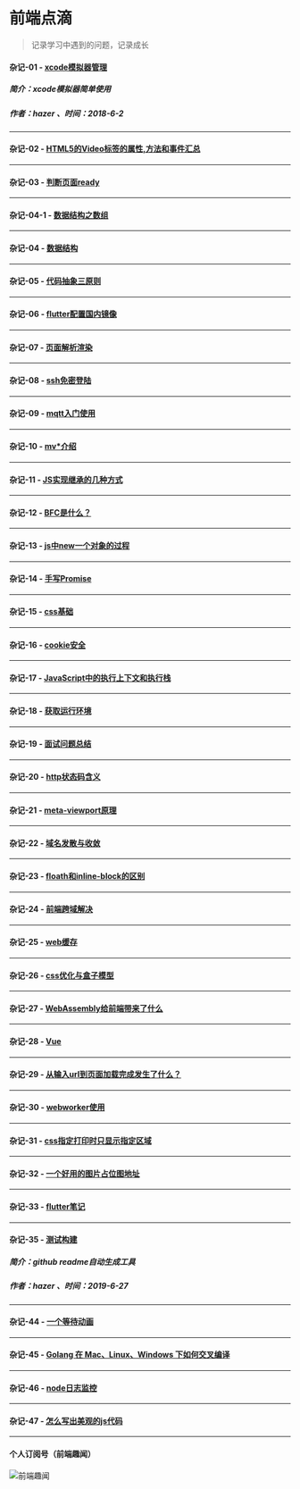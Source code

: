 # 前端点滴
> 记录学习中遇到的问题，记录成长

#### 杂记-01 - [xcode模拟器管理](./docs/%E6%9D%82%E8%AE%B0-01.xcode%E6%A8%A1%E6%8B%9F%E5%99%A8%E7%AE%A1%E7%90%86.md)
##### 简介：xcode模拟器简单使用
##### 作者：hazer  、时间：2018-6-2  
***
#### 杂记-02 - [HTML5的Video标签的属性,方法和事件汇总](./docs/%E6%9D%82%E8%AE%B0-02.HTML5%E7%9A%84Video%E6%A0%87%E7%AD%BE%E7%9A%84%E5%B1%9E%E6%80%A7%2C%E6%96%B9%E6%B3%95%E5%92%8C%E4%BA%8B%E4%BB%B6%E6%B1%87%E6%80%BB.md)
***
#### 杂记-03 - [判断页面ready](./docs/%E6%9D%82%E8%AE%B0-03.%E5%88%A4%E6%96%AD%E9%A1%B5%E9%9D%A2ready.md)
***
#### 杂记-04-1 - [数据结构之数组](./docs/%E6%9D%82%E8%AE%B0-04-1.%E6%95%B0%E6%8D%AE%E7%BB%93%E6%9E%84%E4%B9%8B%E6%95%B0%E7%BB%84.md)
***
#### 杂记-04 - [数据结构](./docs/%E6%9D%82%E8%AE%B0-04.%E6%95%B0%E6%8D%AE%E7%BB%93%E6%9E%84.md)
***
#### 杂记-05 - [代码抽象三原则](./docs/%E6%9D%82%E8%AE%B0-05.%E4%BB%A3%E7%A0%81%E6%8A%BD%E8%B1%A1%E4%B8%89%E5%8E%9F%E5%88%99.md)
***
#### 杂记-06 - [flutter配置国内镜像](./docs/%E6%9D%82%E8%AE%B0-06.flutter%E9%85%8D%E7%BD%AE%E5%9B%BD%E5%86%85%E9%95%9C%E5%83%8F.md)
***
#### 杂记-07 - [页面解析渲染](./docs/%E6%9D%82%E8%AE%B0-07.%E9%A1%B5%E9%9D%A2%E8%A7%A3%E6%9E%90%E6%B8%B2%E6%9F%93.md)
***
#### 杂记-08 - [ssh免密登陆](./docs/%E6%9D%82%E8%AE%B0-08.ssh%E5%85%8D%E5%AF%86%E7%99%BB%E9%99%86.md)
***
#### 杂记-09 - [mqtt入门使用](./docs/%E6%9D%82%E8%AE%B0-09.mqtt%E5%85%A5%E9%97%A8%E4%BD%BF%E7%94%A8.md)
***
#### 杂记-10 - [mv*介绍](./docs/%E6%9D%82%E8%AE%B0-10.mv*%E4%BB%8B%E7%BB%8D.md)
***
#### 杂记-11 - [JS实现继承的几种方式](./docs/%E6%9D%82%E8%AE%B0-11.JS%E5%AE%9E%E7%8E%B0%E7%BB%A7%E6%89%BF%E7%9A%84%E5%87%A0%E7%A7%8D%E6%96%B9%E5%BC%8F.md)
***
#### 杂记-12 - [BFC是什么？](./docs/%E6%9D%82%E8%AE%B0-12.BFC%E6%98%AF%E4%BB%80%E4%B9%88%EF%BC%9F.md)
***
#### 杂记-13 - [js中new一个对象的过程](./docs/%E6%9D%82%E8%AE%B0-13.js%E4%B8%ADnew%E4%B8%80%E4%B8%AA%E5%AF%B9%E8%B1%A1%E7%9A%84%E8%BF%87%E7%A8%8B.md)
***
#### 杂记-14 - [手写Promise](./docs/%E6%9D%82%E8%AE%B0-14.%E6%89%8B%E5%86%99Promise.md)
***
#### 杂记-15 - [css基础](./docs/%E6%9D%82%E8%AE%B0-15.css%E5%9F%BA%E7%A1%80.md)
***
#### 杂记-16 - [cookie安全](./docs/%E6%9D%82%E8%AE%B0-16.cookie%E5%AE%89%E5%85%A8.md)
***
#### 杂记-17 - [JavaScript中的执行上下文和执行栈](./docs/%E6%9D%82%E8%AE%B0-17.JavaScript%E4%B8%AD%E7%9A%84%E6%89%A7%E8%A1%8C%E4%B8%8A%E4%B8%8B%E6%96%87%E5%92%8C%E6%89%A7%E8%A1%8C%E6%A0%88.md)
***
#### 杂记-18 - [获取运行环境](./docs/%E6%9D%82%E8%AE%B0-18.%E8%8E%B7%E5%8F%96%E8%BF%90%E8%A1%8C%E7%8E%AF%E5%A2%83.md)
***
#### 杂记-19 - [面试问题总结](./docs/%E6%9D%82%E8%AE%B0-19.%E9%9D%A2%E8%AF%95%E9%97%AE%E9%A2%98%E6%80%BB%E7%BB%93.md)
***
#### 杂记-20 - [http状态码含义](./docs/%E6%9D%82%E8%AE%B0-20.http%E7%8A%B6%E6%80%81%E7%A0%81%E5%90%AB%E4%B9%89.md)
***
#### 杂记-21 - [meta-viewport原理](./docs/%E6%9D%82%E8%AE%B0-21.meta-viewport%E5%8E%9F%E7%90%86.md)
***
#### 杂记-22 - [域名发散与收敛](./docs/%E6%9D%82%E8%AE%B0-22.%E5%9F%9F%E5%90%8D%E5%8F%91%E6%95%A3%E4%B8%8E%E6%94%B6%E6%95%9B.md)
***
#### 杂记-23 - [floath和inline-block的区别](./docs/%E6%9D%82%E8%AE%B0-23.floath%E5%92%8Cinline-block%E7%9A%84%E5%8C%BA%E5%88%AB.md)
***
#### 杂记-24 - [前端跨域解决](./docs/%E6%9D%82%E8%AE%B0-24.%E5%89%8D%E7%AB%AF%E8%B7%A8%E5%9F%9F%E8%A7%A3%E5%86%B3.md)
***
#### 杂记-25 - [web缓存](./docs/%E6%9D%82%E8%AE%B0-25.web%E7%BC%93%E5%AD%98.md)
***
#### 杂记-26 - [css优化与盒子模型](./docs/%E6%9D%82%E8%AE%B0-26.css%E4%BC%98%E5%8C%96%E4%B8%8E%E7%9B%92%E5%AD%90%E6%A8%A1%E5%9E%8B.md)
***
#### 杂记-27 - [WebAssembly给前端带来了什么](./docs/%E6%9D%82%E8%AE%B0-27.WebAssembly%E7%BB%99%E5%89%8D%E7%AB%AF%E5%B8%A6%E6%9D%A5%E4%BA%86%E4%BB%80%E4%B9%88.md)
***
#### 杂记-28 - [Vue](./docs/%E6%9D%82%E8%AE%B0-28.Vue.nextTick%E5%AE%9E%E7%8E%B0.md)
***
#### 杂记-29 - [从输入url到页面加载完成发生了什么？](./docs/%E6%9D%82%E8%AE%B0-29.%E4%BB%8E%E8%BE%93%E5%85%A5url%E5%88%B0%E9%A1%B5%E9%9D%A2%E5%8A%A0%E8%BD%BD%E5%AE%8C%E6%88%90%E5%8F%91%E7%94%9F%E4%BA%86%E4%BB%80%E4%B9%88%EF%BC%9F.md)
***
#### 杂记-30 - [webworker使用](./docs/%E6%9D%82%E8%AE%B0-30.webworker%E4%BD%BF%E7%94%A8.md)
***
#### 杂记-31 - [css指定打印时只显示指定区域](./docs/%E6%9D%82%E8%AE%B0-31.css%E6%8C%87%E5%AE%9A%E6%89%93%E5%8D%B0%E6%97%B6%E5%8F%AA%E6%98%BE%E7%A4%BA%E6%8C%87%E5%AE%9A%E5%8C%BA%E5%9F%9F.md)
***
#### 杂记-32 - [一个好用的图片占位图地址](./docs/%E6%9D%82%E8%AE%B0-32.%E4%B8%80%E4%B8%AA%E5%A5%BD%E7%94%A8%E7%9A%84%E5%9B%BE%E7%89%87%E5%8D%A0%E4%BD%8D%E5%9B%BE%E5%9C%B0%E5%9D%80.md)
***
#### 杂记-33 - [flutter笔记](./docs/%E6%9D%82%E8%AE%B0-33.flutter%E7%AC%94%E8%AE%B0.md)
***
#### 杂记-35 - [测试构建](./docs/%E6%9D%82%E8%AE%B0-35.%E6%B5%8B%E8%AF%95%E6%9E%84%E5%BB%BA.md)
##### 简介：github readme自动生成工具  
##### 作者：hazer  、时间：2019-6-27  
***
#### 杂记-44 - [一个等待动画](./docs/%E6%9D%82%E8%AE%B0-44.%E4%B8%80%E4%B8%AA%E7%AD%89%E5%BE%85%E5%8A%A8%E7%94%BB.md)
***
#### 杂记-45 - [Golang 在 Mac、Linux、Windows 下如何交叉编译](./docs/%E6%9D%82%E8%AE%B0-45.Golang%20%E5%9C%A8%20Mac%E3%80%81Linux%E3%80%81Windows%20%E4%B8%8B%E5%A6%82%E4%BD%95%E4%BA%A4%E5%8F%89%E7%BC%96%E8%AF%91.md)
***
#### 杂记-46 - [node日志监控](./docs/%E6%9D%82%E8%AE%B0-46.node%E6%97%A5%E5%BF%97%E7%9B%91%E6%8E%A7.md)
***
#### 杂记-47 - [怎么写出美观的js代码](./docs/%E6%9D%82%E8%AE%B0-47.%E6%80%8E%E4%B9%88%E5%86%99%E5%87%BA%E7%BE%8E%E8%A7%82%E7%9A%84js%E4%BB%A3%E7%A0%81.md)
***


#### 个人订阅号（前端趣闻）
![前端趣闻](https://github.com/mynane/web-problem/blob/master/assets/qrcode.jpg)
